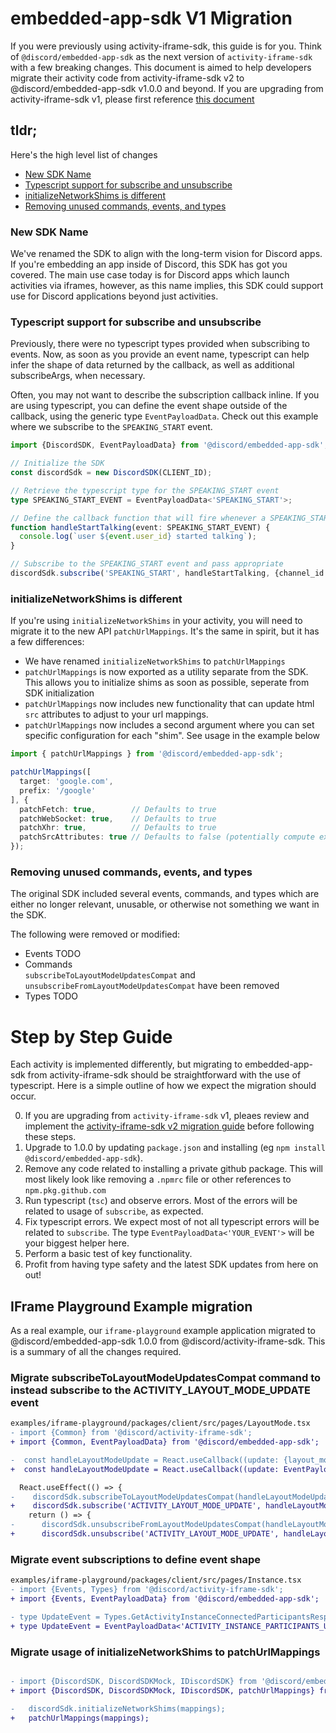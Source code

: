 # embedded-app-sdk V1 Migration

If you were previously using activity-iframe-sdk, this guide is for you. Think of `@discord/embedded-app-sdk` as the next version of `activity-iframe-sdk` with a few breaking changes. This document is aimed to help developers migrate their activity code from activity-iframe-sdk v2 to @discord/embedded-app-sdk v1.0.0 and beyond. If you are upgrading from activity-iframe-sdk v1, please first reference [this document](/docs/common-patterns/activity-iframe-sdk-v2-migration.md)

## tldr;

Here's the high level list of changes

- [New SDK Name](#new-sdk-name)
- [Typescript support for subscribe and unsubscribe](#typescript-support-for-subscribe-and-unsubscribe)
- [initializeNetworkShims is different](#initializenetworkshims-is-different)
- [Removing unused commands, events, and types](#removing-unused-commands-events-and-types)

### New SDK Name

We've renamed the SDK to align with the long-term vision for Discord apps. If you're embedding an app inside of Discord, this SDK has got you covered. The main use case today is for Discord apps which launch activities via iframes, however, as this name implies, this SDK could support use for Discord applications beyond just activities.

### Typescript support for subscribe and unsubscribe

Previously, there were no typescript types provided when subscribing to events. Now, as soon as you provide an event name, typescript can help infer the shape of data returned by the callback, as well as additional subscribeArgs, when necessary.

Often, you may not want to describe the subscription callback inline. If you are using typescript, you can define the event shape outside of the callback, using the generic type `EventPayloadData`. Check out this example where we subscribe to the `SPEAKING_START` event.

```ts
import {DiscordSDK, EventPayloadData} from '@discord/embedded-app-sdk';

// Initialize the SDK
const discordSdk = new DiscordSDK(CLIENT_ID);

// Retrieve the typescript type for the SPEAKING_START event
type SPEAKING_START_EVENT = EventPayloadData<'SPEAKING_START'>;

// Define the callback function that will fire whenever a SPEAKING_START event is captured
function handleStartTalking(event: SPEAKING_START_EVENT) {
  console.log(`user ${event.user_id} started talking`);
}

// Subscribe to the SPEAKING_START event and pass appropriate
discordSdk.subscribe('SPEAKING_START', handleStartTalking, {channel_id: discordSdk.channelId});
```

### initializeNetworkShims is different

If you're using `initializeNetworkShims` in your activity, you will need to migrate it to the new API `patchUrlMappings`. It's the same in spirit, but it has a few differences:

- We have renamed `initializeNetworkShims` to `patchUrlMappings`
- `patchUrlMappings` is now exported as a utility separate from the SDK. This allows you to initialize shims as soon as possible, seperate from SDK initialization
- `patchUrlMappings` now includes new functionality that can update html `src` attributes to adjust to your url mappings.
- `patchUrlMappings` now includes a second argument where you can set specific configuration for each "shim". See usage in the example below

```ts
import { patchUrlMappings } from '@discord/embedded-app-sdk';

patchUrlMappings([
  target: 'google.com',
  prefix: '/google'
], {
  patchFetch: true,        // Defaults to true
  patchWebSocket: true,    // Defaults to true
  patchXhr: true,          // Defaults to true
  patchSrcAttributes: true // Defaults to false (potentially compute expensive for your UI)
});
```

### Removing unused commands, events, and types

The original SDK included several events, commands, and types which are either no longer relevant, unusable, or otherwise not something we want in the SDK.

The following were removed or modified:

- Events
  TODO
- Commands  
  `subscribeToLayoutModeUpdatesCompat` and `unsubscribeFromLayoutModeUpdatesCompat` have been removed
- Types
  TODO

# Step by Step Guide

Each activity is implemented differently, but migrating to embedded-app-sdk from activity-iframe-sdk should be straightforward with the use of typescript. Here is a simple outline of how we expect the migration should occur.

0. If you are upgrading from `activity-iframe-sdk` v1, pleaes review and implement the [activity-iframe-sdk v2 migration guide](/docs/common-patterns/activity-iframe-sdk-v2-migration.md) before following these steps.
1. Upgrade to 1.0.0 by updating `package.json` and installing (eg `npm install @discord/embedded-app-sdk`).
2. Remove any code related to installing a private github package. This will most likely look like removing a `.npmrc` file or other references to `npm.pkg.github.com`
3. Run typescript (`tsc`) and observe errors. Most of the errors will be related to usage of `subscribe`, as expected.
4. Fix typescript errors. We expect most of not all typescript errors will be related to `subscribe`. The type `EventPayloadData<'YOUR_EVENT'>` will be your biggest helper here.
5. Perform a basic test of key functionality.
6. Profit from having type safety and the latest SDK updates from here on out!

## IFrame Playground Example migration

As a real example, our `iframe-playground` example application migrated to @discord/embedded-app-sdk 1.0.0 from @discord/activity-iframe-sdk. This is a summary of all the changes required.

### Migrate subscribeToLayoutModeUpdatesCompat command to instead subscribe to the ACTIVITY_LAYOUT_MODE_UPDATE event

```diff
examples/iframe-playground/packages/client/src/pages/LayoutMode.tsx
- import {Common} from '@discord/activity-iframe-sdk';
+ import {Common, EventPayloadData} from '@discord/embedded-app-sdk';

-  const handleLayoutModeUpdate = React.useCallback((update: {layout_mode: number}) => {
+  const handleLayoutModeUpdate = React.useCallback((update: EventPayloadData<'ACTIVITY_LAYOUT_MODE_UPDATE'>) => {

  React.useEffect(() => {
-    discordSdk.subscribeToLayoutModeUpdatesCompat(handleLayoutModeUpdate);
+    discordSdk.subscribe('ACTIVITY_LAYOUT_MODE_UPDATE', handleLayoutModeUpdate);
    return () => {
-      discordSdk.unsubscribeFromLayoutModeUpdatesCompat(handleLayoutModeUpdate);
+      discordSdk.unsubscribe('ACTIVITY_LAYOUT_MODE_UPDATE', handleLayoutModeUpdate);
```

### Migrate event subscriptions to define event shape

```diff
examples/iframe-playground/packages/client/src/pages/Instance.tsx
- import {Events, Types} from '@discord/activity-iframe-sdk';
+ import {Events, EventPayloadData} from '@discord/embedded-app-sdk';

- type UpdateEvent = Types.GetActivityInstanceConnectedParticipantsResponse;
+ type UpdateEvent = EventPayloadData<'ACTIVITY_INSTANCE_PARTICIPANTS_UPDATE'>;
```

### Migrate usage of initializeNetworkShims to patchUrlMappings

```diff

- import {DiscordSDK, DiscordSDKMock, IDiscordSDK} from '@discord/embedded-app-sdk';
+ import {DiscordSDK, DiscordSDKMock, IDiscordSDK, patchUrlMappings} from '@discord/embedded-app-sdk';

-   discordSdk.initializeNetworkShims(mappings);
+   patchUrlMappings(mappings);
```
